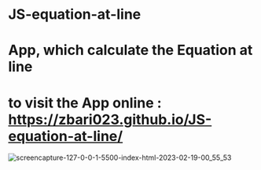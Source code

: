 # JS-equation-at-line
# App, which calculate the Equation at line 
# to visit the App online : https://zbari023.github.io/JS-equation-at-line/

![screencapture-127-0-0-1-5500-index-html-2023-02-19-00_55_53](https://user-images.githubusercontent.com/120318142/219904881-079865d6-d164-40bb-94e8-a6b209f2fdf0.png)

